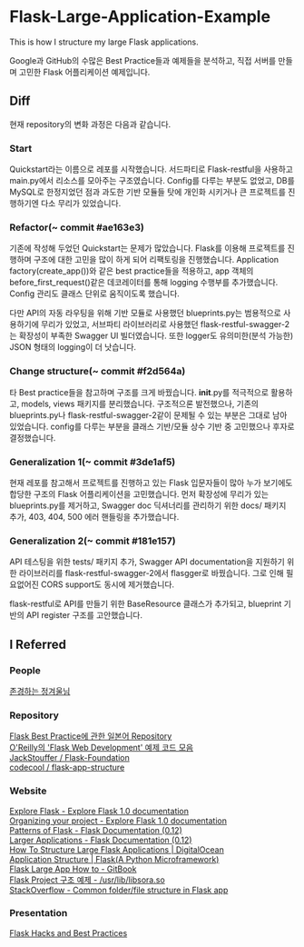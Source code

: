 # Flask-Large-Application-Example
This is how I structure my large Flask applications.

Google과 GitHub의 수많은 Best Practice들과 예제들을 분석하고, 직접 서버를 만들며 고민한 Flask 어플리케이션 예제입니다.

## Diff
현재 repository의 변화 과정은 다음과 같습니다.
### Start
Quickstart라는 이름으로 레포를 시작했습니다. 서드파티로 Flask-restful을 사용하고 main.py에서 리소스를 모아주는 구조였습니다. Config를 다루는 부분도 없었고, DB를 MySQL로 한정지었던 점과 과도한 기반 모듈들 탓에 개인화 시키거나 큰 프로젝트를 진행하기엔 다소 무리가 있었습니다.
### Refactor(~ commit #ae163e3)
기존에 작성해 두었던 Quickstart는 문제가 많았습니다. Flask를 이용해 프로젝트를 진행하며 구조에 대한 고민을 많이 하게 되어 리팩토링을 진행했습니다. Application factory(create_app())와 같은 best practice들을 적용하고, app 객체의 before_first_request()같은 데코레이터를 통해 logging 수행부를 추가했습니다. Config 관리도 클래스 단위로 움직이도록 했습니다.

다만 API의 자동 라우팅을 위해 기반 모듈로 사용했던 blueprints.py는 범용적으로 사용하기에 무리가 있었고, 서브파티 라이브러리로 사용했던 flask-restful-swagger-2는 확장성이 부족한 Swagger UI 빌더였습니다. 또한 logger도 유의미한(분석 가능한) JSON 형태의 logging이 더 낫습니다.
### Change structure(~ commit #f2d564a)
타 Best practice들을 참고하며 구조를 크게 바꿨습니다. __init__.py를 적극적으로 활용하고, models, views 패키지를 분리했습니다. 구조적으론 발전했으나, 기존의 blueprints.py나 flask-restful-swagger-2같이 문제될 수 있는 부분은 그대로 남아 있었습니다. config를 다루는 부분을 클래스 기반/모듈 상수 기반 중 고민했으나 후자로 결정했습니다.
### Generalization 1(~ commit #3de1af5)
현재 레포를 참고해서 프로젝트를 진행하고 있는 Flask 입문자들이 많아 누가 보기에도 합당한 구조의 Flask 어플리케이션을 고민했습니다. 먼저 확장성에 무리가 있는 blueprints.py를 제거하고, Swagger doc 딕셔너리를 관리하기 위한 docs/ 패키지 추가, 403, 404, 500 에러 핸들링을 추가했습니다.
### Generalization 2(~ commit #181e157)
API 테스팅을 위한 tests/ 패키지 추가, Swagger API documentation을 지원하기 위한 라이브러리를 flask-restful-swagger-2에서 flasgger로 바꿨습니다. 그로 인해 필요없어진 CORS support도 동시에 제거했습니다.

flask-restful로 API를 만들기 위한 BaseResource 클래스가 추가되고, blueprint 기반의 API register 구조를 고안했습니다.

## I Referred
### People
<a href="https://github.com/JungWinter">존경하는 정겨울님</a>
### Repository
<a href="https://github.com/yoshiya0503/Flask-Best-Practices">Flask Best Practice에 관한 일본어 Repository</a>  
<a href="https://github.com/miguelgrinberg/flasky">O'Reilly의 'Flask Web Development' 예제 코드 모음</a>  
<a href="https://github.com/JackStouffer/Flask-Foundation">JackStouffer / Flask-Foundation</a>  
<a href="https://github.com/codecool/flask-app-structure">codecool / flask-app-structure</a>
### Website
<a href="https://exploreflask.com/en/latest/">Explore Flask - Explore Flask 1.0 documentation</a>  
<a href="http://exploreflask.com/en/latest/organizing.html">Organizing your project - Explore Flask 1.0 documentation</a>  
<a href="http://flask.pocoo.org/docs/0.12/patterns/">Patterns of Flask - Flask Documentation (0.12)</a>  
<a href="http://flask.pocoo.org/docs/0.12/patterns/packages/">Larger Applications - Flask Documentation (0.12)</a>  
<a href="https://www.digitalocean.com/community/tutorials/how-to-structure-large-flask-applications">How To Structure Large Flask Applications | DigitalOcean</a>  
<a href="http://flask.pocoo.org/snippets/category/application-structure/">Application Structure | Flask(A Python Microframework)</a>  
<a href="https://www.gitbook.com/book/ecod/flask-large-app-how-to/details">Flask Large App How to - GitBook</a>  
<a href="https://libsora.so/posts/flask-project-structure/">Flask Project 구조 예제 - /usr/lib/libsora.so</a>  
<a href="https://stackoverflow.com/questions/14415500/common-folder-file-structure-in-flask-app">StackOverflow - Common folder/file structure in Flask app</a>
### Presentation
<a href="http://slides.skien.cc/flask-hacks-and-best-practices/">Flask Hacks and Best Practices</a>
